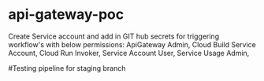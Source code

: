 # api-gateway-poc
Create Service account and add in GIT hub secrets for triggering workflow's with below permissions:
ApiGateway Admin,
Cloud Build Service Account,
Cloud Run Invoker,
Service Account User,
Service Usage Admin,

#Testing pipeline for staging branch
